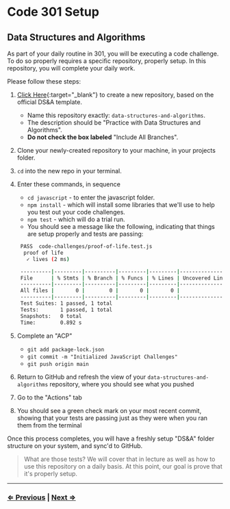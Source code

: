 # Code 301 Setup

## Data Structures and Algorithms

As part of your daily routine in 301, you will be executing a code challenge. To do so properly requires a specific repository, properly setup. In this repository, you will complete your daily work.

Please follow these steps:

1. [Click Here](https://github.com/codefellows/data-structures-and-algorithms/generate){:target="_blank"} to create a new repository, based on the official DS&A template.
   - Name this repository exactly: `data-structures-and-algorithms`.
   - The description should be "Practice with Data Structures and Algorithms".
   - **Do not check the box labeled** "Include All Branches".
1. Clone your newly-created repository to your machine, in your projects folder.
1. `cd` into the new repo in your terminal.
1. Enter these commands, in sequence
   - `cd javascript` - to enter the javascript folder.
   - `npm install` - which will install some libraries that we'll use to help you test out your code challenges.
   - `npm test` - which will do a trial run.
   - You should see a message like the following, indicating that things are setup properly and tests are passing:

   ```bash
    PASS  code-challenges/proof-of-life.test.js
     proof of life
      ✓ lives (2 ms)

    ----------|---------|----------|---------|---------|-------------------
    File      | % Stmts | % Branch | % Funcs | % Lines | Uncovered Line #s
    ----------|---------|----------|---------|---------|-------------------
    All files |       0 |        0 |       0 |       0 |
    ----------|---------|----------|---------|---------|-------------------
    Test Suites: 1 passed, 1 total
    Tests:       1 passed, 1 total
    Snapshots:   0 total
    Time:        0.892 s
   ```

1. Complete an "ACP"
   - `git add package-lock.json`
   - `git commit -m "Initialized JavaScript Challenges"`
   - `git push origin main`
1. Return to GitHub and refresh the view of your `data-structures-and-algorithms` repository, where you should see what you pushed
1. Go to the "Actions" tab
1. You should see a green check mark on your most recent commit, showing that your tests are passing just as they were when you ran them from the terminal

Once this process completes, you will have a freshly setup "DS&A" folder structure on your system, and sync'd to GitHub.

> What are those tests? We will cover that in lecture as well as how to use this repository on a daily basis. At this point, our goal is prove that it's properly setup.

---

### [⇐ Previous](./1-database) | [Next ⇒](./3-eslint-config)
